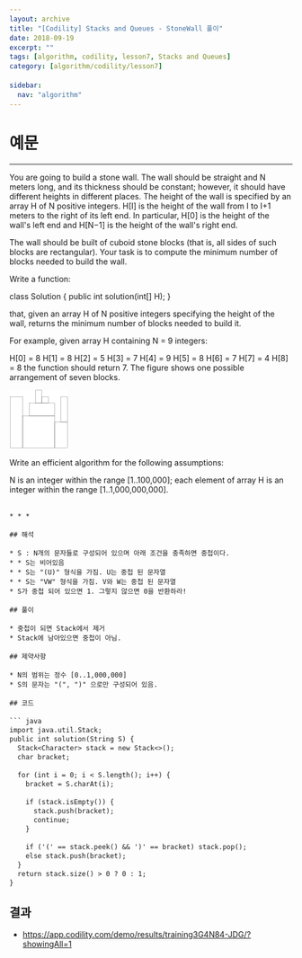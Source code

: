 ```yaml
---
layout: archive
title: "[Codility] Stacks and Queues - StoneWall 풀이"
date: 2018-09-19
excerpt: ""
tags: [algorithm, codility, lesson7, Stacks and Queues]
category: [algorithm/codility/lesson7]

sidebar:
  nav: "algorithm"
---
```


# 예문

* * *

You are going to build a stone wall. The wall should be straight and N meters long, and its thickness should be constant; however, it should have different heights in different places. The height of the wall is specified by an array H of N positive integers. H[I] is the height of the wall from I to I+1 meters to the right of its left end. In particular, H[0] is the height of the wall's left end and H[N−1] is the height of the wall's right end.

The wall should be built of cuboid stone blocks (that is, all sides of such blocks are rectangular). Your task is to compute the minimum number of blocks needed to build the wall.

Write a function:

class Solution { public int solution(int[] H); }

that, given an array H of N positive integers specifying the height of the wall, returns the minimum number of blocks needed to build it.

For example, given array H containing N = 9 integers:

  H[0] = 8    H[1] = 8    H[2] = 5
  H[3] = 7    H[4] = 9    H[5] = 8
  H[6] = 7    H[7] = 4    H[8] = 8
the function should return 7. The figure shows one possible arrangement of seven blocks.

![StoneWall01](/assets/image/algorithm/codility/StoneWall01.png)

Write an efficient algorithm for the following assumptions:

N is an integer within the range [1..100,000];
each element of array H is an integer within the range [1..1,000,000,000].
```

* * *

## 해석

* S : N개의 문자들로 구성되어 있으며 아래 조건을 충족하면 중첩이다.
* * S는 비어있음
* * S는 "(U)" 형식을 가짐. U는 중첩 된 문자열
* * S는 "VW" 형식을 가짐. V와 W는 중첩 된 문자열
* S가 중첩 되어 있으면 1. 그렇지 않으면 0을 반환하라!

## 풀이

* 중첩이 되면 Stack에서 제거
* Stack에 남아있으면 중첩이 아님.

## 제약사항

* N의 범위는 정수 [0..1,000,000]
* S의 문자는 "(", ")" 으로만 구성되어 있음.

## 코드

``` java
import java.util.Stack;
public int solution(String S) {
  Stack<Character> stack = new Stack<>();
  char bracket;

  for (int i = 0; i < S.length(); i++) {
    bracket = S.charAt(i);

    if (stack.isEmpty()) {
      stack.push(bracket);
      continue;
    }

    if ('(' == stack.peek() && ')' == bracket) stack.pop();
    else stack.push(bracket);
  }
  return stack.size() > 0 ? 0 : 1;
}
```

## 결과

* <https://app.codility.com/demo/results/training3G4N84-JDG/?showingAll=1>